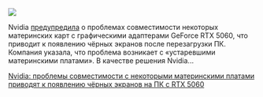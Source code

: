 <!--2025-05-24 14:06:55-->
<div class="yb">
  <div class="rss habr"><img src="https://habrastorage.org/webt/_2/ik/gj/_2ikgjfxd8jvcwjxasrkq8viid0.jpeg" /><p>Nvidia <a href="https://nvidia.custhelp.com/app/answers/detail/a_id/5665" rel="noopener noreferrer nofollow">предупредила</a> о проблемах совместимости некоторых материнских карт с графическими адаптерами GeForce RTX 5060, что приводит к появлению чёрных экранов после перезагрузки ПК. Компания указала, что проблема возникает с «устаревшими материнскими платами». В качестве решения Nvidia... <p class="titl"><a href="https://habr.com/ru/news/912478/?utm_source=habrahabr&utm_medium=rss&utm_campaign=912478">Nvidia: проблемы совместимости с некоторыми материнскими платами приводят к появлению чёрных экранов на ПК с RTX 5060</a></p></div>
</div>
